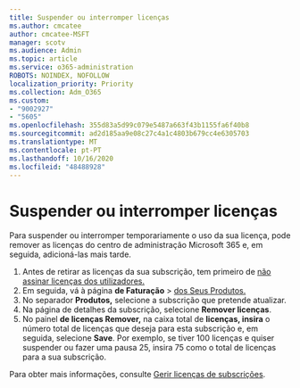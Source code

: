 ```yaml
---
title: Suspender ou interromper licenças
ms.author: cmcatee
author: cmcatee-MSFT
manager: scotv
ms.audience: Admin
ms.topic: article
ms.service: o365-administration
ROBOTS: NOINDEX, NOFOLLOW
localization_priority: Priority
ms.collection: Adm_O365
ms.custom:
- "9002927"
- "5605"
ms.openlocfilehash: 355d83a5d99c079e5487a663f43b1155fa6f40b8
ms.sourcegitcommit: ad2d185aa9e08c27c4a1c4803b679cc4e6305703
ms.translationtype: MT
ms.contentlocale: pt-PT
ms.lasthandoff: 10/16/2020
ms.locfileid: "48488928"
---
```

# <a name="suspend-or-pause-licenses"></a>Suspender ou interromper licenças

Para suspender ou interromper temporariamente o uso da sua licença, pode remover as licenças do centro de administração Microsoft 365 e, em seguida, adicioná-las mais tarde.

1. Antes de retirar as licenças da sua subscrição, tem primeiro de [não assinar licenças dos utilizadores.](https://docs.microsoft.com/microsoft-365/admin/manage/remove-licenses-from-users)
2. Em seguida, vá à página **de Faturação**  >  [dos Seus Produtos.](https://go.microsoft.com/fwlink/p/?linkid=842054)
3. No separador **Produtos,** selecione a subscrição que pretende atualizar.
4. Na página de detalhes da subscrição, selecione **Remover licenças**.
5. No painel **de licenças Remover,** na caixa total de **licenças, insira** o número total de licenças que deseja para esta subscrição e, em seguida, selecione **Save**. Por exemplo, se tiver 100 licenças e quiser suspender ou fazer uma pausa 25, insira 75 como o total de licenças para a sua subscrição.

Para obter mais informações, consulte [Gerir licenças de subscrições](https://docs.microsoft.com/microsoft-365/commerce/licenses/buy-licenses).